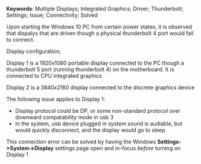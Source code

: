__Keywords__: Multiple Displays; Integrated Graphics; Driver; Thunderbolt; Settings; Issue; Connectivity; Solved

Upon starting the Windows 10 PC from certain power states, it is observed that dispalys that are driven though a physical thunderbolt 4 port would fail to connect.

Display configuration;

Display 1 is a 1920x1080 portable display connected to the PC though a thunderbolt 5 port (running thunderbolt 4) on the motherboard. It is connected to CPU integrated graphics

Display 2 is a 3840x2160 display connected to the discrete graphics device

The following issue applies to Display 1:

- Display protocol could be DP, or some non-standard protocol over downward compatability mode in usb 3
- In the system, usb device plugged in system sound is audiable, but would quickly disconnect, and the display would go to sleep

This connection error can be solved by having the Windows __Settings->System->Display__ settings page open and in-focus _before_ turning on Display 1